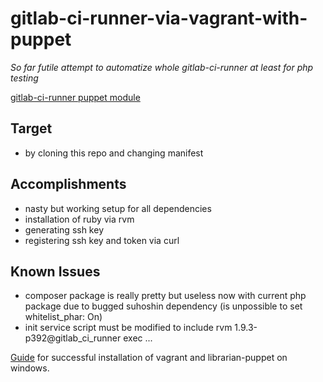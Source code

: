gitlab-ci-runner-via-vagrant-with-puppet
========================================

*So far futile attempt to automatize whole gitlab-ci-runner at least for php testing*

[gitlab-ci-runner puppet module](https://github.com/mishak87/puppet-gitlab-ci-runner)


Target
------
- by cloning this repo and changing manifest

Accomplishments
---------------
- nasty but working setup for all dependencies
- installation of ruby via rvm
- generating ssh key
- registering ssh key and token via curl

Known Issues
------------
- composer package is really pretty but useless now with current php package due to bugged suhoshin dependency (is unpossible to set whitelist_phar: On)
- init service script must be modified to include rvm 1.9.3-p392@gitlab_ci_runner exec ...

[Guide](https://gist.github.com/mishak87/6611233) for successful installation of vagrant and librarian-puppet on windows.
